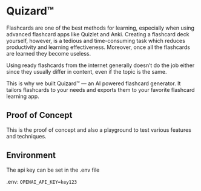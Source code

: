 # Quizard™

Flashcards are one of the best methods for learning, especially when using advanced flashcard apps like Quizlet and Anki. Creating a 
flashcard deck yourself, however, is a tedious and time-consuming task which reduces productivity and learning effectiveness.
Moreover, once all the flashcards are learned they become useless.

Using ready flashcards from the internet generally doesn’t do the job either since they usually differ in content, even if the topic is
the same.

This is why we built Quizard™ — an AI powered flashcard generator. It tailors flashcards to your needs and exports them to your
favorite flashcard learning app.

## Proof of Concept

This is the proof of concept and also a playground to test various features and techniques.

## Environment
The api key can be set in the .env file

.env:
    `OPENAI_API_KEY=key123`